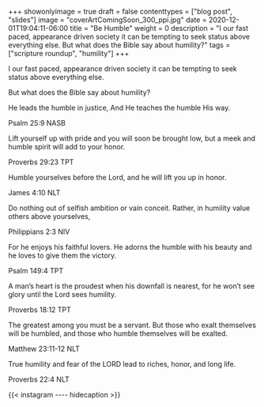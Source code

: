 +++
showonlyimage = true
draft = false
contenttypes = ["blog post", "slides"]
image = "coverArtComingSoon_300_ppi.jpg"
date = 2020-12-01T19:04:11-06:00
title = "Be Humble"
weight = 0
description = "I our fast paced, appearance driven society it can be tempting to seek status above everything else. But what does the Bible say about humility?⁣"
tags = ["scripture roundup", "humility"]
+++

I our fast paced, appearance driven society it can be tempting to seek status above everything else.

But what does the Bible say about humility?

<div class='bible-text'>He leads the humble in justice, And He teaches the humble His way.
<p class='bible-reference'>Psalm 25:9 NASB</p>
</div>
<div class='bible-text'>Lift yourself up with pride and you will soon be brought low, but a meek and humble spirit will add to your honor.
<p class='bible-reference'>Proverbs 29:23 TPT</p>
</div>
<div class='bible-text'>Humble yourselves before the Lord, and he will lift you up in honor.
<p class='bible-reference'>James 4:10 NLT</p>
</div>
<div class='bible-text'>Do nothing out of selfish ambition or vain conceit. Rather, in humility value others above yourselves,
<p class='bible-reference'>Philippians 2:3 NIV</p>
</div>
<div class='bible-text'>For he enjoys his faithful lovers. He adorns the humble with his beauty and he loves to give them the victory.
<p class='bible-reference'>Psalm 149:4 TPT</p>
</div>
<div class='bible-text'>A man’s heart is the proudest when his downfall is nearest, for he won’t see glory until the Lord sees humility.
<p class='bible-reference'>Proverbs 18:12 TPT</p>
</div>
<div class='bible-text'>The greatest among you must be a servant. But those who exalt themselves will be humbled, and those who humble themselves will be exalted.
<p class='bible-reference'>Matthew 23:11-12 NLT</p>
</div>
<div class='bible-text'>True humility and fear of the LORD lead to riches, honor, and long life.
<p class='bible-reference'>Proverbs 22:4 NLT</p>
</div>
{{< instagram ---- hidecaption >}}